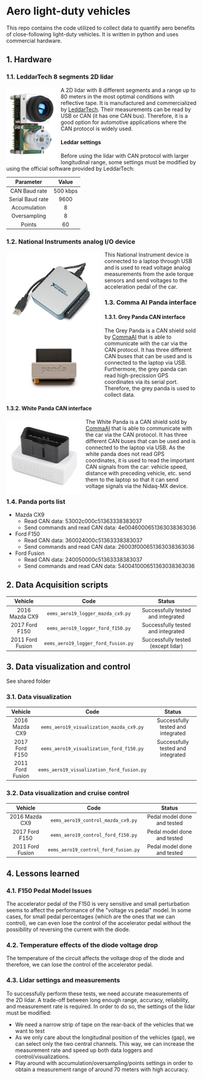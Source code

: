 # Aero light-duty vehicles

This repo contains the code utilized to collect data to quantify aero benefits of close-following light-duty vehicles.
It is written in python and uses commercial hardware.

## 1. Hardware

### 1.1. LeddarTech 8 segments 2D lidar

<img src="https://github.com/afernandezcanosa/aero_light_duty/blob/master/images/leddar_vu8.png"
     style="float: left; margin-right: 10px"
	 width="134"
	 height="200"/>
	 
A 2D lidar with 8 different segments and a range up to 80 meters in the most optimal conditions with reflective tape. It is manufactured and commercialized by [LeddarTech](https://leddartech.com/). Their measurements can be read by USB or CAN (it has one CAN bus). Therefore, it is a good option for automotive applications where the CAN protocol is widely used.


#### Leddar settings

Before using the lidar with CAN protocol with larger longitudinal range, some settings must be modified by using the official software provided by LeddarTech:


|      Parameter    |                Value             |
|:-----------------:|:--------------------------------:|
|  CAN Baud rate    |             500 kbps             |
|  Serial Baud rate |               9600               |
|  Accumulation     |                8                 |
| Oversampling      |                8                 | 
| Points            |                60                |    

### 1.2. National Instruments analog I/O device

<img src="https://github.com/afernandezcanosa/aero_light_duty/blob/master/images/nidaq_mx.jpg"
     style="float: left; margin-right: 10px"
	 width="250"
	 height="225"/>

This National Instrument device is connected to a laptop through USB and is used to read voltage analog measurements from the axle torque sensors and send voltages to the acceleration pedal of the car.

### 1.3. Comma AI Panda interface

#### 1.3.1. Grey Panda CAN interface

<img src="https://github.com/afernandezcanosa/aero_light_duty/blob/master/images/grey_panda.jpg"
     style="float: left; margin-right: 10px"
	 width="250"
	 height="166"/>
	 
The Grey Panda is a CAN shield sold by [CommaAI](https://comma.ai/) that is able to communicate with the car via the CAN protocol. It has three different CAN buses that can be used and is connected to the laptop via USB. Furthermore, the grey panda can read high-precission GPS coordinates via its serial port. Therefore, the grey panda is used to collect data.
	 
#### 1.3.2. White Panda CAN interface

<img src="https://github.com/afernandezcanosa/aero_light_duty/blob/master/images/white_panda.jpeg"
     style="float: left; margin-right: 10px"
	 width="200"
	 height="200"/>
	 
The White Panda is a CAN shield sold by [CommaAI](https://comma.ai/) that is able to communicate with the car via the CAN protocol. It has three different CAN buses that can be used and is connected to the laptop via USB. As the white panda does not read GPS coordinates, it is used to read the important CAN signals from the car: vehicle speed, distance with preceding vehicle, etc. send them to the laptop so that it can send voltage signals via the Nidaq-MX device. 

### 1.4. Panda ports list

* Mazda CX9
  * Read CAN data: 53002c000c51363338383037
  * Send commands and read CAN data: 4e0046000651363038363036 
* Ford F150
  * Read CAN data: 360024000c51363338383037
  * Send commands and read CAN data: 26003f000651363038363036
* Ford Fusion
  * Read CAN data: 240050000c51363338383037
  * Send commands and read CAN data: 540041000651363038363036		


## 2. Data Acquisition scripts

|      Vehicle     |                Code               |                   Status                  |
|:----------------:|:---------------------------------:|:-----------------------------------------:|
|  2016 Mazda CX9  |  ```eems_aero19_logger_mazda_cx9.py```  |     Successfully tested and integrated  |
|  2017 Ford F150  |  ```eems_aero19_logger_ford_f150.py```  | Successfully tested and integrated      |
| 2011 Ford Fusion | ```eems_aero19_logger_ford_fusion.py``` |   Successfully tested (except lidar)    |

## 3. Data visualization and control

See shared folder

### 3.1. Data visualization

|      Vehicle     |                Code               |                   Status                  |
|:----------------:|:---------------------------------:|:-----------------------------------------:|
|  2016 Mazda CX9  |  ```eems_aero19_visualization_mazda_cx9.py```  |     Successfully tested and integrated    |
|  2017 Ford F150  |  ```eems_aero19_visualization_ford_f150.py```  |     Successfully tested and integrated 	|
| 2011 Ford Fusion | ```eems_aero19_visualization_ford_fusion.py``` |        						  	 	    |

### 3.2. Data visualization and cruise control

|      Vehicle     |                Code               |                   Status                  |
|:----------------:|:---------------------------------:|:-----------------------------------------:|
|  2016 Mazda CX9  |  ```eems_aero19_control_mazda_cx9.py```  |     Pedal model done and tested    |
|  2017 Ford F150  |  ```eems_aero19_control_ford_f150.py```  |  	Pedal model done and tested	   |
| 2011 Ford Fusion | ```eems_aero19_control_ford_fusion.py``` |     Pedal model done and tested    |


## 4. Lessons learned

### 4.1. F150 Pedal Model Issues
The accelerator pedal of the F150 is very sensitive and small perturbation seems to affect the performance of the "voltage vs pedal" model. In some cases, for small pedal percentages (which are the ones that we can control), we can even lose the control of the accelerator pedal without the possibility of reversing the current with the diode.

### 4.2. Temperature effects of the diode voltage drop
The temperature of the circuit affects the voltage drop of the diode and therefore, we can lose the control of the accelerator pedal.

### 4.3. Lidar settings and measurements
To successfully perform these tests, we need accurate measurements of the 2D lidar. A trade-off between long enough range, accuracy, reliability, and measurement rate is required. In order to do so, the settings of the lidar must be modified:

* We need a narrow strip of tape on the rear-back of the vehicles that we want to test
* As we only care about the longitudinal position of the vehicles (gap), we can select only the two central channels. This way, we can increase the measurement rate and speed up both data loggers and control/visualizations.
* Play around with accumulation/oversampling/points settings in order to obtain a measurement range of around 70 meters with high accuracy.

